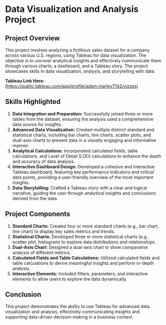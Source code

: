 # Data Visualization and Analysis Project
  
## Project Overview           
This project involves analyzing a fictitious sales dataset for a company across various U.S. regions, using Tableau for data visualization. The objective is to uncover analytical insights and effectively communicate them through various charts, a dashboard, and a Tableau story. The project showcases skills in data visualization, analysis, and storytelling with data.
  
<b>Tableau Link Here:</b> (https://public.tableau.com/app/profile/adam.marley7142/vizzes)  
    
## Skills Highlighted             
  
1. **Data Integration and Preparation:** Successfully joined three or more tables from the dataset, ensuring the analysis used a comprehensive data source for insights.
2. **Advanced Data Visualization:** Created multiple distinct standard and statistical charts, including bar charts, line charts, scatter plots, and dual-axis charts to present data in a visually engaging and informative manner.
3. **Analytical Calculations:** Incorporated calculated fields, table calculations, and Level of Detail (LOD) calculations to enhance the depth and accuracy of data analysis.
4. **Interactive Dashboard Design:** Developed a cohesive and interactive Tableau dashboard, featuring key performance indicators and critical data points, providing a user-friendly overview of the most important insights.
5. **Data Storytelling:** Crafted a Tableau story with a clear and logical narrative, guiding the user through analytical insights and conclusions derived from the data.

## Project Components

1. **Standard Charts:** Created four or more standard charts (e.g., bar chart, line chart) to display key sales metrics and trends.
2. **Statistical Charts:** Developed three or more statistical charts (e.g., scatter plot, histogram) to explore data distributions and relationships.
3. **Dual-Axis Chart:** Designed a dual-axis chart to show comparative analysis of different metrics.
4. **Calculated Fields and Table Calculations:** Utilized calculated fields and table calculations to derive meaningful insights and perform in-depth analysis.
5. **Interactive Elements:** Included filters, parameters, and interactive elements to allow users to explore the data dynamically.

## Conclusion
This project demonstrates the ability to use Tableau for advanced data visualization and analysis, effectively communicating insights and supporting data-driven decision-making in a business context.
